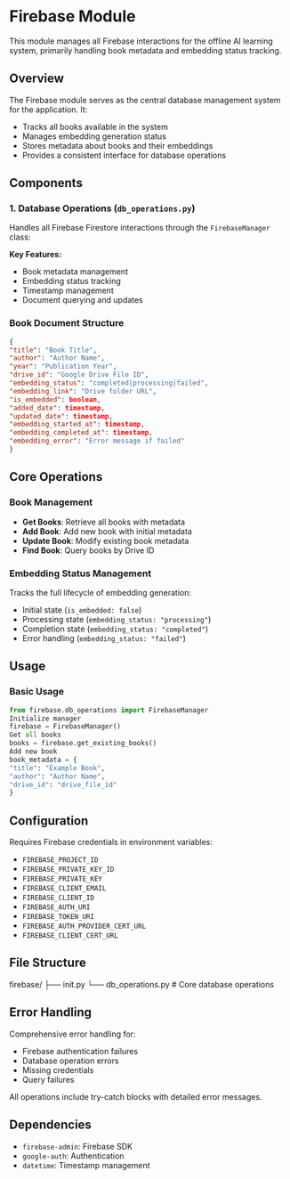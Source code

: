 # Firebase Module

This module manages all Firebase interactions for the offline AI learning system, primarily handling book metadata and embedding status tracking.

## Overview

The Firebase module serves as the central database management system for the application. It:
- Tracks all books available in the system
- Manages embedding generation status
- Stores metadata about books and their embeddings
- Provides a consistent interface for database operations

## Components

### 1. Database Operations (`db_operations.py`)
Handles all Firebase Firestore interactions through the `FirebaseManager` class:

**Key Features:**
- Book metadata management
- Embedding status tracking
- Timestamp management
- Document querying and updates

### Book Document Structure

```json
{
"title": "Book Title",
"author": "Author Name",
"year": "Publication Year",
"drive_id": "Google Drive File ID",
"embedding_status": "completed|processing|failed",
"embedding_link": "Drive folder URL",
"is_embedded": boolean,
"added_date": timestamp,
"updated_date": timestamp,
"embedding_started_at": timestamp,
"embedding_completed_at": timestamp,
"embedding_error": "Error message if failed"
}
```

## Core Operations

### Book Management
- **Get Books**: Retrieve all books with metadata
- **Add Book**: Add new book with initial metadata
- **Update Book**: Modify existing book metadata
- **Find Book**: Query books by Drive ID

### Embedding Status Management
Tracks the full lifecycle of embedding generation:
- Initial state (`is_embedded: false`)
- Processing state (`embedding_status: "processing"`)
- Completion state (`embedding_status: "completed"`)
- Error handling (`embedding_status: "failed"`)

## Usage

### Basic Usage

```python
from firebase.db_operations import FirebaseManager
Initialize manager
firebase = FirebaseManager()
Get all books
books = firebase.get_existing_books()
Add new book
book_metadata = {
"title": "Example Book",
"author": "Author Name",
"drive_id": "drive_file_id"
}
```


## Configuration

Requires Firebase credentials in environment variables:
- `FIREBASE_PROJECT_ID`
- `FIREBASE_PRIVATE_KEY_ID`
- `FIREBASE_PRIVATE_KEY`
- `FIREBASE_CLIENT_EMAIL`
- `FIREBASE_CLIENT_ID`
- `FIREBASE_AUTH_URI`
- `FIREBASE_TOKEN_URI`
- `FIREBASE_AUTH_PROVIDER_CERT_URL`
- `FIREBASE_CLIENT_CERT_URL`

## File Structure
firebase/
├── init.py
└── db_operations.py # Core database operations


## Error Handling

Comprehensive error handling for:
- Firebase authentication failures
- Database operation errors
- Missing credentials
- Query failures

All operations include try-catch blocks with detailed error messages.

## Dependencies

- `firebase-admin`: Firebase SDK
- `google-auth`: Authentication
- `datetime`: Timestamp management